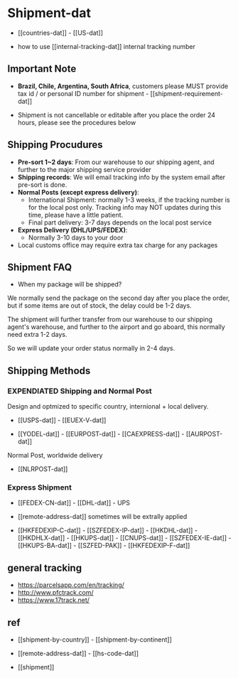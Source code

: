
# Shipment-dat 

- [[countries-dat]] - [[US-dat]]

- how to use [[internal-tracking-dat]] internal tracking number

## Important Note 

- **Brazil, Chile, Argentina, South Africa**, customers please MUST provide tax id / or personal ID number for shipment - [[shipment-requirement-dat]]

- Shipment is not cancellable or editable after you place the order 24 hours, please see the procedures below

## Shipping Procudures  


- **Pre-sort 1~2 days**: From our warehouse to our shipping agent, and further to the major shipping service provider
- **Shipping records**: We will email tracking info by the system email after pre-sort is done. 
- **Normal Posts (except express delivery)**:
  - International Shipment: normally 1-3 weeks, if the tracking number is for the local post only. Tracking info may NOT updates during this time, please have a little patient.
  - Final part delivery: 3-7 days depends on the local post service
- **Express Delivery (DHL/UPS/FEDEX)**:
  - Normally 3-10 days to your door
- Local customs office may require extra tax charge for any packages


## Shipment FAQ 

- When my package will be shipped? 

We normally send the package on the second day after you place the order, but if some items are out of stock, the delay could be 1-2 days. 

The shipment will further transfer from our warehouse to our shipping agent's warehouse, and further to the airport and go aboard, this normally need extra 1-2 days. 

So we will update your order status normally in 2-4 days.

## Shipping Methods 


### EXPENDIATED Shipping and Normal Post 

Design and optmized to specific country, internional + local delivery.

- [[USPS-dat]] - [[EUEX-V-dat]]

- [[YODEL-dat]] - [[EURPOST-dat]] - [[CAEXPRESS-dat]] - [[AURPOST-dat]]

Normal Post, worldwide delivery

- [[NLRPOST-dat]]


### Express Shipment 

- [[FEDEX-CN-dat]] - [[DHL-dat]] - UPS

- [[remote-address-dat]] sometimes will be extrally applied

- [[HKFEDEXIP-C-dat]] - [[SZFEDEX-IP-dat]] - [[HKDHL-dat]] - [[HKDHLX-dat]] - [[HKUPS-dat]] - [[CNUPS-dat]] - [[SZFEDEX-IE-dat]] - [[HKUPS-BA-dat]] - [[SZFED-PAK]] - [[HKFEDEXIP-F-dat]]



## general tracking 

- https://parcelsapp.com/en/tracking/
- http://www.pfctrack.com/
- https://www.17track.net/



## ref 

- [[shipment-by-country]] - [[shipment-by-continent]]


- [[remote-address-dat]] - [[hs-code-dat]]


- [[shipment]]

